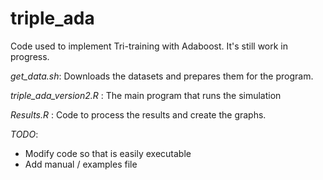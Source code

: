 # triple_ada
Code used to implement Tri-training with Adaboost. It's still work in progress.

*get_data.sh*: Downloads the datasets and prepares them for the program.

*triple_ada_version2.R* : The main program that runs the simulation

*Results.R* : Code to process the results and create the graphs.

*TODO*:
- Modify code so that is easily executable
- Add manual / examples file
